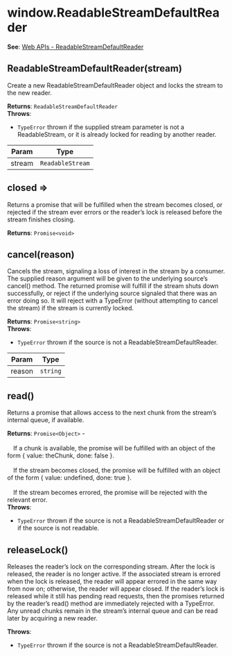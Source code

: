 
<a name="readablestreamdefaultreader" id="readablestreamdefaultreader"></a>

# window.ReadableStreamDefaultReader
**See**: [Web APIs - ReadableStreamDefaultReader](https://developer.mozilla.org/en-US/docs/Web/API/ReadableStreamDefaultReader)  


<a name="new-readablestreamdefaultreader-new" id="new-readablestreamdefaultreader-new"></a>

## ReadableStreamDefaultReader(stream)
Create a new ReadableStreamDefaultReader object and locks the stream to the new reader.

**Returns**: `ReadableStreamDefaultReader`  
**Throws**:

- `TypeError` thrown if the supplied stream parameter is not a ReadableStream,
     or it is already locked for reading by another reader.


| Param | Type |
| --- | --- |
| stream | `ReadableStream` | 



<a name="readablestreamdefaultreader-closed" id="readablestreamdefaultreader-closed"></a>

## closed ⇒
Returns a promise that will be fulfilled when the stream becomes closed,
or rejected if the stream ever errors or the reader’s lock is released before the stream finishes closing.

**Returns**: `Promise<void>`  


<a name="readablestreamdefaultreader-cancel" id="readablestreamdefaultreader-cancel"></a>

## cancel(reason)
Cancels the stream, signaling a loss of interest in the stream by a consumer.
The supplied reason argument will be given to the underlying source’s cancel() method.
The returned promise will fulfill if the stream shuts down successfully,
or reject if the underlying source signaled that there was an error doing so.
It will reject with a TypeError (without attempting to cancel the stream) if the stream is currently locked.

**Returns**: `Promise<string>`  
**Throws**:

- `TypeError` thrown if the source is not a ReadableStreamDefaultReader.


| Param | Type |
| --- | --- |
| reason | `string` | 



<a name="readablestreamdefaultreader-read" id="readablestreamdefaultreader-read"></a>

## read()
Returns a promise that allows access to the next chunk from the stream’s internal queue, if available.

**Returns**: `Promise<Object>` - <br></br>&emsp;If a chunk is available, the promise will be fulfilled with an object of the form
         { value: theChunk, done: false }.
     <br></br>&emsp;If the stream becomes closed, the promise will be fulfilled with an object of the form
         { value: undefined, done: true }.
     <br></br>&emsp;If the stream becomes errored, the promise will be rejected with the relevant error.  
**Throws**:

- `TypeError` thrown if the source is not a ReadableStreamDefaultReader or if the source is not readable.



<a name="readablestreamdefaultreader-releaselock" id="readablestreamdefaultreader-releaselock"></a>

## releaseLock()
Releases the reader’s lock on the corresponding stream.
After the lock is released, the reader is no longer active.
If the associated stream is errored when the lock is released,
the reader will appear errored in the same way from now on; otherwise, the reader will appear closed.
If the reader’s lock is released while it still has pending read requests,
then the promises returned by the reader’s read() method are immediately rejected with a TypeError.
Any unread chunks remain in the stream’s internal queue and can be read later by acquiring a new reader.

**Throws**:

- `TypeError` thrown if the source is not a ReadableStreamDefaultReader.


  